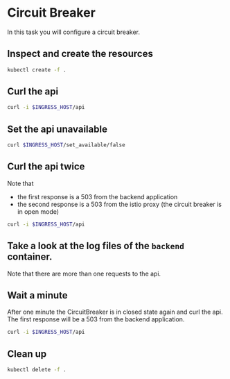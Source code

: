 # Circuit Breaker

In this task you will configure a circuit breaker.

## Inspect and create the resources

```bash
kubectl create -f .
```

## Curl the api 

```bash
curl -i $INGRESS_HOST/api
```

## Set the api unavailable

```bash
curl $INGRESS_HOST/set_available/false
```

## Curl the api twice

Note that 
* the first response is a 503 from the backend application
* the second response is a 503 from the istio proxy (the circuit breaker is in open mode)

```bash
curl -i $INGRESS_HOST/api
```

## Take a look at the log files of the `backend` container. 

Note that there are more than one requests to the api.

## Wait a minute

After one minute the CircuitBreaker is in closed state again and curl the api. The first response will be a 503 from the backend application.

```bash
curl -i $INGRESS_HOST/api
```

## Clean up
```bash
kubectl delete -f .
```
